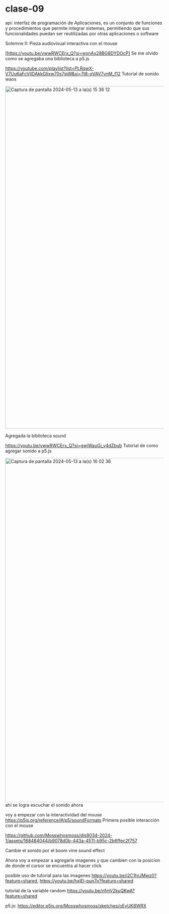 # clase-09

api: interfaz de programación de Aplicaciones, es un conjunto de funciones y procedimientos que permite integrar sistemas, permitiendo que sus funcionalidades puedan ser reutilizadas por otras aplicaciones o software

Solemne II: Pieza audiovisual interactiva con el mouse

[https://youtu.be/vwwRWCErx_Q?si=wxnAx28BG8DYDOcP] Se me olvido como se agregaba una biblioteca a p5.js

<https://youtube.com/playlist?list=PLRqwX-V7Uu6aFcVjlDAkkGIixw70s7jpW&si=7t8-qVAV7vnM_f12> Tutorial de sonido waos

<img width="1083" alt="Captura de pantalla 2024-05-13 a la(s) 15 36 12" src="https://github.com/Mosswhosmoss/dis9034-2024-1/assets/168484044/abf43850-b1da-4ded-a6b7-1e4b6cfbc918">

Agregada la biblioteca sound

<https://youtu.be/vwwRWCErx_Q?si=gwjWauGi_y4dZbub> Tutorial de como agregar sonido a p5.js

<img width="1089" alt="Captura de pantalla 2024-05-13 a la(s) 16 02 36" src="https://github.com/Mosswhosmoss/dis9034-2024-1/assets/168484044/f22f22f8-9792-4fe5-b63b-0f026155b1cc"> ahi se logra escuchar el sonido ahora

voy a empezar con la interactividad del mouse
<https://p5js.org/reference/#/p5/soundFormats> Primera posible interacción con el mouse

<https://github.com/Mosswhosmoss/dis9034-2024-1/assets/168484044/b9078d0b-443a-4511-b95c-2b6ffec2f757>

Cambie el sonido por el boom vine sound effect

Ahora voy a empezar a agregarle imagenes y que cambien con la posicion de donde el cursor se encuentra al hacer click

posible uso de tutorial para las imagenes <https://youtu.be/i2C1hrJMwz0?feature=shared>, <https://youtu.be/hxjEl-pun7o?feature=shared>

tutorial de la variable random <https://youtu.be/nfmV2kuQKwA?feature=shared>

p5.js: <https://editor.p5js.org/Mosswhosmoss/sketches/oEyUK8WRX>
